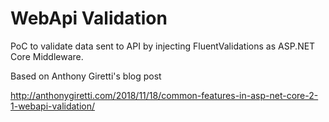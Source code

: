 # WebApi Validation

PoC to validate data sent to API by injecting FluentValidations as ASP.NET Core Middleware.
 
Based on Anthony Giretti's blog post

http://anthonygiretti.com/2018/11/18/common-features-in-asp-net-core-2-1-webapi-validation/
